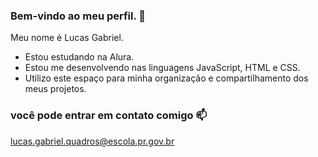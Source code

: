 ### Bem-vindo ao meu perfil.  👑

Meu nome é Lucas Gabriel.

- Estou estudando na Alura.
- Estou me desenvolvendo nas linguagens JavaScript, HTML e CSS.
- Utilizo este espaço para minha organização e compartilhamento dos meus projetos.

 ### você pode entrar em contato comigo 📫

 lucas.gabriel.quadros@escola.pr.gov.br

 

